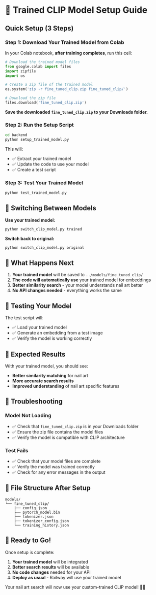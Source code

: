 # 🎯 Trained CLIP Model Setup Guide

## Quick Setup (3 Steps)

### Step 1: Download Your Trained Model from Colab

In your Colab notebook, **after training completes**, run this cell:

```python
# Download the trained model files
from google.colab import files
import zipfile
import os

# Create a zip file of the trained model
os.system('zip -r fine_tuned_clip.zip fine_tuned_clip/')

# Download the zip file
files.download('fine_tuned_clip.zip')
```

**Save the downloaded `fine_tuned_clip.zip` to your Downloads folder.**

### Step 2: Run the Setup Script

```bash
cd backend
python setup_trained_model.py
```

This will:
- ✅ Extract your trained model
- ✅ Update the code to use your model
- ✅ Create a test script

### Step 3: Test Your Trained Model

```bash
python test_trained_model.py
```

## 🔄 Switching Between Models

**Use your trained model:**
```bash
python switch_clip_model.py trained
```

**Switch back to original:**
```bash
python switch_clip_model.py original
```

## 🚀 What Happens Next

1. **Your trained model** will be saved to `../models/fine_tuned_clip/`
2. **The code will automatically use** your trained model for embeddings
3. **Better similarity search** - your model understands nail art better
4. **No API changes needed** - everything works the same

## 🧪 Testing Your Model

The test script will:
- ✅ Load your trained model
- ✅ Generate an embedding from a test image
- ✅ Verify the model is working correctly

## 🎉 Expected Results

With your trained model, you should see:
- **Better similarity matching** for nail art
- **More accurate search results**
- **Improved understanding** of nail art specific features

## 🔧 Troubleshooting

### Model Not Loading
- ✅ Check that `fine_tuned_clip.zip` is in your Downloads folder
- ✅ Ensure the zip file contains the model files
- ✅ Verify the model is compatible with CLIP architecture

### Test Fails
- ✅ Check that your model files are complete
- ✅ Verify the model was trained correctly
- ✅ Check for any error messages in the output

## 📁 File Structure After Setup

```
models/
└── fine_tuned_clip/
    ├── config.json
    ├── pytorch_model.bin
    ├── tokenizer.json
    ├── tokenizer_config.json
    └── training_history.json
```

## 🎯 Ready to Go!

Once setup is complete:
1. **Your trained model** will be integrated
2. **Better search results** will be available
3. **No code changes** needed for your API
4. **Deploy as usual** - Railway will use your trained model

Your nail art search will now use your custom-trained CLIP model! 🎨✨
